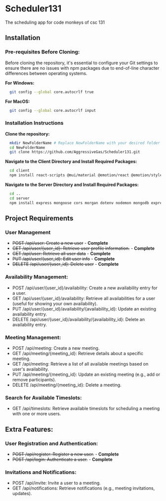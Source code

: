 
# Scheduler131

The scheduling app for code monkeys of csc 131



## Installation

### Pre-requisites Before     Cloning:                                                             
Before cloning the repository, it's essential to configure your Git settings to ensure there are no issues with npm packages due to end-of-line character differences between operating systems.

**For Windows:**

```bash
  git config --global core.autocrlf true
```
    
**For MacOS:**

```bash
  git config --global core.autocrlf input
```

### Installation Instructions

**Clone the repository:**

```bash
  mkdir NewFolderName # Replace NewFolderName with your desired folder name.
  cd NewFolderName
  git clone https://github.com/AggressiveGas/Scheduler131.git
```
**Navigate to the Client Directory and Install Required Packages:**
```bash
  cd client
  npm install react-scripts @mui/material @emotion/react @emotion/styled react-router-dom axios
```

**Navigate to the Server Directory and Install Required Packages:**
```bash
  cd ..
  cd server
  npm install express mongoose cors morgan dotenv nodemon mongodb express-async-handler bcryptjs jsonwebtoken

```

## Project Requirements

### User Management

- ~~POST /api/user: Create a new user~~ - **Complete**
- ~~GET /api/user/{user_id}: Retrieve user profile information.~~ - **Complete**
- ~~GET /api/user: Retrieve all user data~~ - **Complete**
- ~~PUT /api/user/{user_id}: Edit user info~~ - **Complete**
- ~~DELETE /api/user/{user_id}: Delete user~~ - **Complete**

### Availability Management:

- POST /api/user/{user_id}/availability: Create a new availability entry for a user.
- GET /api/user/{user_id}/availability: Retrieve all availabilities for a user (useful for showing your own availability).
- PUT /api/user/{user_id}/availability/{availability_id}: Update an existing availability entry.
- DELETE /api/user/{user_id}/availability/{availability_id}: Delete an availability entry.

### Meeting Management:

- POST /api/meeting: Create a new meeting.
- GET /api/meeting/{meeting_id}: Retrieve details about a specific meeting.
- GET /api/meeting: Retrieve a list of all available meetings based on user's availability.
- PUT /api/meeting/{meeting_id}: Update an existing meeting (e.g., add or remove participants).
- DELETE /api/meeting/{meeting_id}: Delete a meeting.

### Search for Available Timeslots:

- GET /api/timeslots: Retrieve available timeslots for scheduling a meeting with one or more users.

## Extra Features:

### User Registration and Authentication:

- ~~POST /api/register: Register a new user.~~ - **Complete**
- ~~POST /api/login: Authenticate a user.~~ - **Complete**

### Invitations and Notifications:
- POST /api/invite: Invite a user to a meeting.
- GET /api/notifications: Retrieve notifications (e.g., meeting
invitations, updates).

